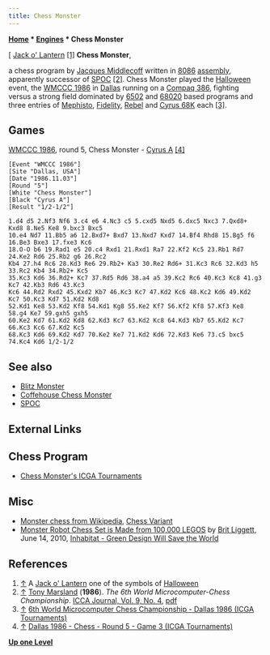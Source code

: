 ```yaml
---
title: Chess Monster
---
```

**[Home](Home "Home") * [Engines](Engines "Engines") * Chess Monster**

\[ [Jack o' Lantern](https://en.wikipedia.org/wiki/Jack-o%27-lantern) <a id="cite-note-1" href="#cite-ref-1">[1]</a>
**Chess Monster**,

a chess program by [Jacques Middlecoff](Jacques_Middlecoff "Jacques Middlecoff") written in [8086](8086 "8086") [assembly](Assembly "Assembly"), apparently successor of [SPOC](SPOC "SPOC") <a id="cite-note-2" href="#cite-ref-2">[2]</a>.
Chess Monster played the [Halloween](https://en.wikipedia.org/wiki/Halloween) event, the [WMCCC 1986](WMCCC_1986 "WMCCC 1986") in [Dallas](https://en.wikipedia.org/wiki/Dallas) running on a [Compaq 386](https://en.wikipedia.org/wiki/Compaq#Compaq_DeskPro_386), fighting versus a strong field dominated by [6502](6502 "6502") and [68020](68020 "68020") based programs and three entries of [Mephisto](Mephisto "Mephisto"), [Fidelity](Fidelity "Fidelity"), [Rebel](Rebel "Rebel") and [Cyrus 68K](Cyrus_68K "Cyrus 68K") each <a id="cite-note-3" href="#cite-ref-3">[3]</a>.

## Games

[WMCCC 1986](WMCCC_1986 "WMCCC 1986"), round 5, Chess Monster - [Cyrus A](Cyrus_68K "Cyrus 68K") <a id="cite-note-4" href="#cite-ref-4">[4]</a>

```
[Event "WMCCC 1986"]
[Site "Dallas, USA"]
[Date "1986.11.03"]
[Round "5"]
[White "Chess Monster"]
[Black "Cyrus A"]
[Result "1/2-1/2"]

1.d4 d5 2.Nf3 Nf6 3.c4 e6 4.Nc3 c5 5.cxd5 Nxd5 6.dxc5 Nxc3 7.Qxd8+ Kxd8 8.Ne5 Ke8 9.bxc3 Bxc5 
10.e4 Nd7 11.Bb5 a6 12.Bxd7+ Bxd7 13.Nxd7 Kxd7 14.Bf4 Rhd8 15.Bg5 f6 16.Be3 Bxe3 17.fxe3 Kc6 
18.O-O b6 19.Rad1 e5 20.c4 Rxd1 21.Rxd1 Ra7 22.Kf2 Kc5 23.Rb1 Rd7 24.Ke2 Rd6 25.Rb2 g6 26.Rc2 
Kb4 27.h4 Rc6 28.Kd3 Re6 29.Rb2+ Ka3 30.Re2 Rd6+ 31.Kc3 Rc6 32.Kd3 h5 33.Rc2 Kb4 34.Rb2+ Kc5 
35.Kc3 Kd6 36.Rd2+ Kc7 37.Rd5 Rd6 38.a4 a5 39.Kc2 Rc6 40.Kc3 Kc8 41.g3 Kc7 42.Kb3 Rd6 43.Kc3 
Kc6 44.Rd2 Rxd2 45.Kxd2 Kb7 46.Kc3 Kc7 47.Kd2 Kc6 48.Kc2 Kd6 49.Kd2 Kc7 50.Kc3 Kd7 51.Kd2 Kd8 
52.Kd1 Ke8 53.Kd2 Kf8 54.Kd1 Kg8 55.Ke2 Kf7 56.Kf2 Kf8 57.Kf3 Ke8 58.g4 Ke7 59.gxh5 gxh5 
60.Ke2 Kd7 61.Kd2 Kd8 62.Kd3 Kc7 63.Kd2 Kc8 64.Kd3 Kb7 65.Kd2 Kc7 66.Kc3 Kc6 67.Kd2 Kc5 
68.Kc3 Kd6 69.Kd2 Kd7 70.Ke2 Ke7 71.Kd2 Kd6 72.Kd3 Ke6 73.c5 bxc5 74.Kc4 Kd6 1/2-1/2 

```

## See also

- [Blitz Monster](Blitz_Monster "Blitz Monster")
- [Coffehouse Chess Monster](index.php?title=Coffehouse_Chess_Monster&action=edit&redlink=1 "Coffehouse Chess Monster (page does not exist)")
- [SPOC](SPOC "SPOC")

## External Links

## Chess Program

- [Chess Monster's ICGA Tournaments](https://www.game-ai-forum.org/icga-tournaments/program.php?id=495)

## Misc

- [Monster chess from Wikipedia](https://en.wikipedia.org/wiki/Monster_chess), [Chess Variant](Chess#Variants "Chess")
- [Monster Robot Chess Set is Made from 100,000 LEGOS](https://inhabitat.com/monster-robot-chess-set-made-from-100000-legos/) by [Brit Liggett](http://inhabitat.com/author/brit-liggett/), June 14, 2010, [Inhabitat - Green Design Will Save the World](https://en.wikipedia.org/wiki/Inhabitat)

## References

1. <a id="cite-ref-1" href="#cite-note-1">↑</a> A [Jack o' Lantern](https://en.wikipedia.org/wiki/Jack-o%27-lantern) one of the symbols of [Halloween](https://en.wikipedia.org/wiki/Halloween)
1. <a id="cite-ref-2" href="#cite-note-2">↑</a> [Tony Marsland](Tony_Marsland "Tony Marsland") (**1986**). *The 6th World Microcomputer-Chess Championship*. [ICCA Journal, Vol. 9, No. 4](ICGA_Journal#9_4 "ICGA Journal"), [pdf](images/f/fe/6WMCCC-Report.pdf "6WMCCC-Report.pdf")
1. <a id="cite-ref-3" href="#cite-note-3">↑</a> [6th World Microcomputer Chess Championship - Dallas 1986 (ICGA Tournaments)](https://www.game-ai-forum.org/icga-tournaments/tournament.php?id=15)
1. <a id="cite-ref-4" href="#cite-note-4">↑</a> [Dallas 1986 - Chess - Round 5 - Game 3 (ICGA Tournaments)](https://www.game-ai-forum.org/icga-tournaments/round.php?tournament=15&round=5&id=3)

**[Up one Level](Engines "Engines")**


